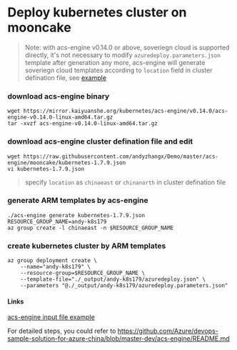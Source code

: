 # Deploy kubernetes cluster on mooncake
> Note: with acs-engine v0.14.0 or above, soveriegn cloud is supported directly, it's not necessary to modify `azuredeploy.parameters.json` template after generation any more, acs-engine will generate soveriegn cloud templates according to `location` field in cluster defination file, see [example](https://github.com/andyzhangx/demo/blob/master/acs-engine/mooncake/kubernetes-1.7.9.json#L3)

### download acs-engine binary
```
wget https://mirror.kaiyuanshe.org/kubernetes/acs-engine/v0.14.0/acs-engine-v0.14.0-linux-amd64.tar.gz
tar -xvzf acs-engine-v0.14.0-linux-amd64.tar.gz
```

### download acs-engine cluster defination file and edit
```
wget https://raw.githubusercontent.com/andyzhangx/Demo/master/acs-engine/mooncake/kubernetes-1.7.9.json
vi kubernetes-1.7.9.json
```
> specify `location` as `chinaeast` or `chinanorth` in cluster defination file

### generate ARM templates by acs-engine
```
./acs-engine generate kubernetes-1.7.9.json
RESOURCE_GROUP_NAME=andy-k8s179
az group create -l chinaeast -n $RESOURCE_GROUP_NAME
```

### create kubernetes cluster by ARM templates
```
az group deployment create \
    --name="andy-k8s179" \
    --resource-group=$RESOURCE_GROUP_NAME \
    --template-file="./_output/andy-k8s179/azuredeploy.json" \
    --parameters "@./_output/andy-k8s179/azuredeploy.parameters.json"
```

#### Links
[acs-engine input file example](https://raw.githubusercontent.com/andyzhangx/Demo/master/acs-engine/mooncake/kubernetes-1.7.9.json)

For detailed steps, you could refer to https://github.com/Azure/devops-sample-solution-for-azure-china/blob/master-dev/acs-engine/README.md
